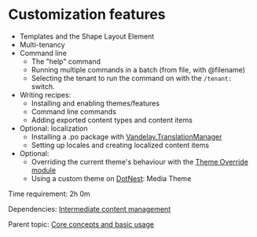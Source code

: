 # Customization features

- Templates and the Shape Layout Element
- Multi-tenancy
- Command line
  - The "help" command
  - Running multiple commands in a batch (from file, with @filename)
  - Selecting the tenant to run the command on with the `/tenant:` switch.
- Writing recipes:
  - Installing and enabling themes/features
  - Command line commands
  - Adding exported content types and content items
- Optional: localization
  - Installing a .po package with [Vandelay.TranslationManager](https://gallery.orchardproject.net/List/Modules/Orchard.Module.Vandelay.Industries)
  - Setting up locales and creating localized content items
- Optional:
  - Overriding the current theme's behaviour with the [Theme Override module](https://github.com/Lombiq/Orchard-Theme-Override)
  - Using a custom theme on [DotNest](https://dotnest.com/): Media Theme

Time requirement: 2h 0m

Dependencies: [Intermediate content management](IntermediateContentManagement)

Parent topic: [Core concepts and basic usage](./)

